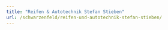 ```yaml
---
title: "Reifen & Autotechnik Stefan Stieben"
url: /schwarzenfeld/reifen-und-autotechnik-stefan-stieben/
---
```

